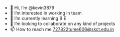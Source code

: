 - 👋 Hi, I’m @kevin3879
- 👀 I’m interested in working in team
- 🌱 I’m currently learning B.E
- 💞️ I’m looking to collaborate on any kind of projects
- 📫 How to reach me 727822tume606@skct.edu.in

<!---
kevin3879/kevin3879 is a ✨ special ✨ repository because its `README.md` (this file) appears on your GitHub profile.
You can click the Preview link to take a look at your changes.
--->
